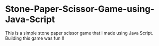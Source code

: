 # Stone-Paper-Scissor-Game-using-Java-Script
This is a simple stone paper scissor game that i made using Java Script.
Building this game was fun !!
